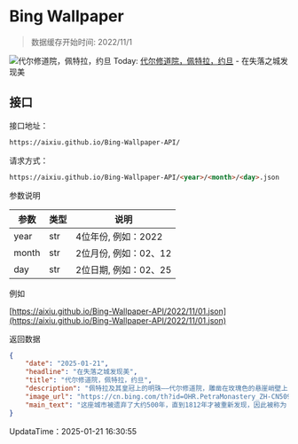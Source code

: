 # Bing Wallpaper

> 数据缓存开始时间: 2022/11/1

![代尔修道院，佩特拉，约旦](https://cn.bing.com/th?id=OHR.PetraMonastery_ZH-CN5091189333_1920x1080.webp)
Today: [代尔修道院，佩特拉，约旦](https://cn.bing.com/th?id=OHR.PetraMonastery_ZH-CN5091189333_1920x1080.webp) - 在失落之城发现美

## 接口

接口地址：

```html
https://aixiu.github.io/Bing-Wallpaper-API/
```

请求方式：

```html
https://aixiu.github.io/Bing-Wallpaper-API/<year>/<month>/<day>.json
```

参数说明

| 参数 | 类型 | 说明 |
| - | - | - |
| year | str | 4位年份, 例如：2022 |
| month | str | 2位月份, 例如：02、12 |
| day | str | 2位日期, 例如：02、25 |

例如

[https://aixiu.github.io/Bing-Wallpaper-API/2022/11/01.json](https://aixiu.github.io/Bing-Wallpaper-API/2022/11/01.json)

返回数据

```json
{
    "date": "2025-01-21",
    "headline": "在失落之城发现美",
    "title": "代尔修道院，佩特拉，约旦",
    "description": "佩特拉及其皇冠上的明珠——代尔修道院，雕凿在玫瑰色的悬崖峭壁上，让人仿佛置身于电影《印第安纳琼斯》的探险场景中。这座古城坐落在约旦干旱沙漠地貌的中心，曾在公元前2世纪作为纳巴泰王国的首都而繁荣一时。它还是香料贸易的枢纽，连接着中国、埃及、希腊和印度等遥远地区。",
    "image_url": "https://cn.bing.com/th?id=OHR.PetraMonastery_ZH-CN5091189333_1920x1080.webp",
    "main_text": "这座城市被遗弃了大约500年，直到1812年才被重新发现，因此被称为 “失落之城”。"
}
```

UpdataTime：2025-01-21 16:30:55
